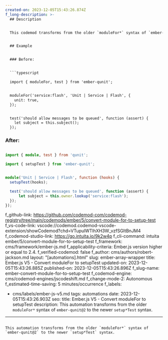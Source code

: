 ```yaml
---
created-on: 2023-12-05T15:43:26.874Z
f_long-description: >-
  ## Description


  This codemod transforms from the older `moduleFor*` syntax of `ember-qunit@2` to the newer `setup*Test` syntax.


  ## Example


  ### Before:


  ```typescript

  import { moduleFor, test } from 'ember-qunit';


  moduleFor('service:flash', 'Unit | Service | Flash', {
  	unit: true,
  });


  test('should allow messages to be queued', function (assert) {
  	let subject = this.subject();
  });

  ```


  ### After:


  ```typescript

  import { module, test } from 'qunit';

  import { setupTest } from 'ember-qunit';


  module('Unit | Service | Flash', function (hooks) {
  	setupTest(hooks);

  	test('should allow messages to be queued', function (assert) {
  		let subject = this.owner.lookup('service:flash');
  	});
  });

  ```
f_github-link: https://github.com/codemod-com/codemod-registry/tree/main/codemods/ember/5/convert-module-for-to-setup-test
f_vs-code-link: vscode://codemod.codemod-vscode-extension/showCodemod?chd=VTupulWTlhXH3W_vzfSGItBnJM4
f_codemod-studio-link: https://go.intuita.io/9k2w4p
f_cli-command: intuita ember/5/convert-module-for-to-setup-test
f_framework: cms/framework/ember-js.md
f_applicability-criteria: Ember.js version higher or equal to 2.4.
f_verified-codemod: false
f_author: cms/authors/robert-jackson.md
layout: "[automations].html"
slug: ember-array-wrapper
title: Ember.js V5 - Convert moduleFor to setupTest
updated-on: 2023-12-05T15:43:26.885Z
published-on: 2023-12-05T15:43:26.896Z
f_slug-name: ember-convert-module-for-to-setup-test
f_codemod-engine: cms/codemod-engines/jscodeshift.md
f_change-mode-2: Autonomous
f_estimated-time-saving: 5 minutes/occurrence
f_labels:
  - cms/labels/ember-js-v5.md
tags: automations
date: 2023-12-05T15:43:26.903Z
seo:
  title: Ember.js V5 - Convert moduleFor to setupTest
  description: This automation transforms from the older `moduleFor*` syntax of
    `ember-qunit@2` to the newer `setup*Test` syntax.
---
```

This automation transforms from the older `moduleFor*` syntax of `ember-qunit@2` to the newer `setup*Test` syntax.